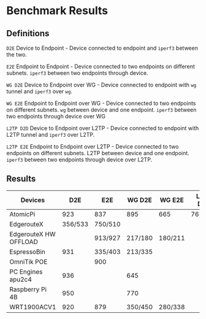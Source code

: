 # Benchmark Results

## Definitions
`D2E` Device to Endpoint - Device connected to endpoint and `iperf3` between the two.

`E2E` Endpoint to Endpoint - Device connected to two endpoints on different subnets. `iperf3` between two endpoints through device.

`WG D2E` Device to Endpoint over WG - Device connected to endpoint with `wg` tunnel and `iperf3` over `wg`.

`WG E2E`  Endpoint to Endpoint over WG - Device connected to two endpoints on different subnets. `wg` between device and one endpoint. `iperf3` between two endpoints through device over WG

`L2TP D2D` Device to Endpoint over L2TP - Device connected to endpoint with L2TP tunnel and `iperf3` over L2TP.

`L2TP E2E`  Endpoint to Endpoint over L2TP - Device connected to two endpoints on different subnets. L2TP between device and one endpoint. `iperf3` between two endpoints through device over L2TP.


## Results

|Devices          | D2E     |  E2E    | WG D2E  | WG E2E   | L2TP D2D| L2TP E2E   |
|-----------------|---------|---------|---------|----------|---------|------------|
|AtomicPi         | 923     | 837     | 895     | 665      | 767/863 | 798/705    |
|EdgerouteX       | 356/533 | 750/510 |         |          |         |            |
|EdgerouteX HW OFFLOAD|     | 913/927 | 217/180 | 180/211  |         |            |
|EspressoBin      | 931     | 335/403 | 213/335 |          |         |            |
|OmniTik POE      |         | 900     |         |          |         |            |
|PC Engines apu2c4| 936     |         | 645     |          |         |            |
|Raspberry Pi 4B  | 950     |         | 770     |          |         |            | 
|WRT1900ACV1      | 920     | 879     | 350/450 | 280/338  |         |            |



